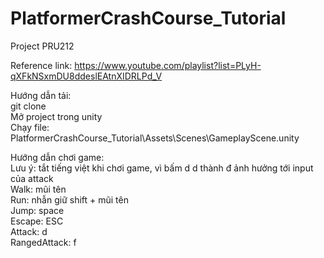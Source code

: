 # PlatformerCrashCourse_Tutorial

Project PRU212

Reference link: https://www.youtube.com/playlist?list=PLyH-qXFkNSxmDU8ddeslEAtnXIDRLPd_V

Hướng dẫn tải:  
git clone  
Mở project trong unity  
Chạy file: PlatformerCrashCourse_Tutorial\Assets\Scenes\GameplayScene.unity

Hướng dẫn chơi game:  
Lưu ý: tắt tiếng việt khi chơi game, vì bấm d d thành đ ảnh hưởng tới input của attack  
Walk: mũi tên  
Run: nhẫn giữ shift + mũi tên  
Jump: space  
Escape: ESC  
Attack: d  
RangedAttack: f
